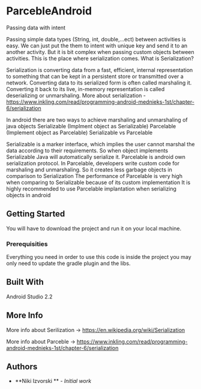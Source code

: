 # ParcebleAndroid

Passing data with intent

Passing simple data types (String, int, double,…ect) between activities is easy. We can just put the them to intent with unique key and send it to an another activity.
But it is bit complex when passing custom objects between activities. This is the place where serialization comes.
What is Serialization?

Serialization is converting data from a fast, efficient, internal representation to something that can be kept in a persistent store or transmitted over a network.
Converting data to its serialized form is often called marshaling it. Converting it back to its live, in-memory representation is called deserializing or unmarshaling.
More about serialization - https://www.inkling.com/read/programming-android-mednieks-1st/chapter-6/serialization

In android there are two ways to achieve marshaling and unmarshaling of java objects
Serializable (Implment object as Serializable)
Parcelable (Implement object as Parcelable)
Serializable vs Parcelable

Serializable is a marker interface, which implies the user cannot marshal the data according to their requirements. So when object implements Serializable Java will automatically serialize it.
Parcelable is android own serialization protocol. In Parcelable, developers write custom code for marshaling and unmarshaling. So it creates less garbage objects in comparison to Serialization
The performance of Parcelable is very high when comparing to Serializable because of its custom implementation
It is highly recommended to use Parcelable implantation when serializing objects in android

## Getting Started

You will have to download the project and run it on your local machine.

### Prerequisities

Everything you need in order to use this code is inside the project you may only need to update the gradle plugin and the libs.

## Built With

Android Studio 2.2

## More Info

More info about Serilization -> https://en.wikipedia.org/wiki/Serialization

More info about Parceble -> https://www.inkling.com/read/programming-android-mednieks-1st/chapter-6/serialization

## Authors

* **Niki Izvorski ** - *Initial work*
